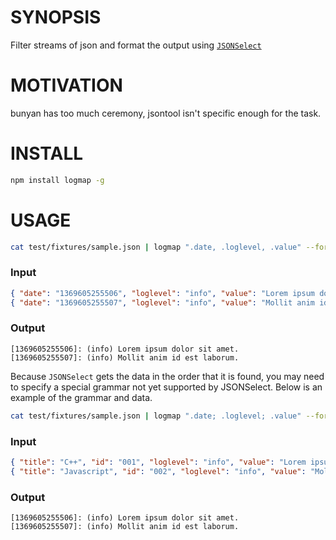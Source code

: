 # SYNOPSIS
Filter streams of json and format the output using [`JSONSelect`][0]

# MOTIVATION
bunyan has too much ceremony, jsontool isn't specific enough for the task.

# INSTALL
```bash
npm install logmap -g
```

# USAGE
```bash
cat test/fixtures/sample.json | logmap ".date, .loglevel, .value" --format "[%d]: (%s) %s"
```

### Input
```json
{ "date": "1369605255506", "loglevel": "info", "value": "Lorem ipsum dolor sit amet.", "title": "C++", "id": "001" }
{ "date": "1369605255507", "loglevel": "info", "value": "Mollit anim id est laborum.", "title": "Javascript", "id": "002" }
```

### Output
```
[1369605255506]: (info) Lorem ipsum dolor sit amet.
[1369605255507]: (info) Mollit anim id est laborum.
```

Because `JSONSelect` gets the data in the order that it is found, you may need 
to specify a special grammar not yet supported by JSONSelect. Below is an 
example of the grammar and data.
```bash
cat test/fixtures/sample.json | logmap ".date; .loglevel; .value" --format "[%d]: (%s) %s"
```

### Input
```json
{ "title": "C++", "id": "001", "loglevel": "info", "value": "Lorem ipsum dolor sit amet.", "date": "1369605255506" }
{ "title": "Javascript", "id": "002", "loglevel": "info", "value": "Mollit anim id est laborum.", "date": "1369605255507" }
```

### Output
```
[1369605255506]: (info) Lorem ipsum dolor sit amet.
[1369605255507]: (info) Mollit anim id est laborum.
```

[0]:http://jsonselect.org/#tryit

